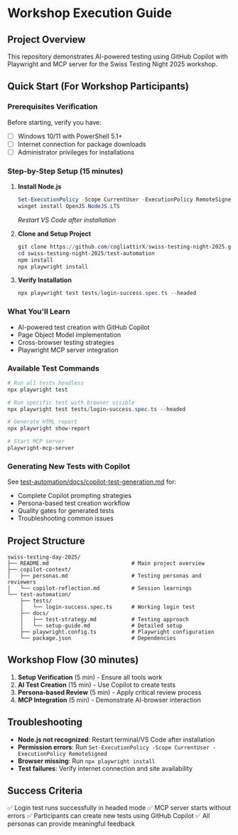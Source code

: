 # Workshop Execution Guide

## Project Overview
This repository demonstrates AI-powered testing using GitHub Copilot with Playwright and MCP server for the Swiss Testing Night 2025 workshop.

## Quick Start (For Workshop Participants)

### Prerequisites Verification
Before starting, verify you have:
- [ ] Windows 10/11 with PowerShell 5.1+
- [ ] Internet connection for package downloads
- [ ] Administrator privileges for installations

### Step-by-Step Setup (15 minutes)

1. **Install Node.js**
   ```powershell
   Set-ExecutionPolicy -Scope CurrentUser -ExecutionPolicy RemoteSigned
   winget install OpenJS.NodeJS.LTS
   ```
   *Restart VS Code after installation*

2. **Clone and Setup Project**
   ```powershell
   git clone https://github.com/cogliattirX/swiss-testing-night-2025.git
   cd swiss-testing-night-2025/test-automation
   npm install
   npx playwright install
   ```

3. **Verify Installation**
   ```powershell
   npx playwright test tests/login-success.spec.ts --headed
   ```

### What You'll Learn
- AI-powered test creation with GitHub Copilot
- Page Object Model implementation
- Cross-browser testing strategies
- Playwright MCP server integration

### Available Test Commands
```powershell
# Run all tests headless
npx playwright test

# Run specific test with browser visible
npx playwright test tests/login-success.spec.ts --headed

# Generate HTML report
npx playwright show-report

# Start MCP server
playwright-mcp-server
```

### Generating New Tests with Copilot
See [test-automation/docs/copilot-test-generation.md](test-automation/docs/copilot-test-generation.md) for:
- Complete Copilot prompting strategies
- Persona-based test creation workflow
- Quality gates for generated tests
- Troubleshooting common issues

## Project Structure
```
swiss-testing-day-2025/
├── README.md                          # Main project overview
├── copilot-context/
│   ├── personas.md                    # Testing personas and reviewers
│   └── copilot-reflection.md          # Session learnings
└── test-automation/
    ├── tests/
    │   └── login-success.spec.ts      # Working login test
    ├── docs/
    │   ├── test-strategy.md           # Testing approach
    │   └── setup-guide.md             # Detailed setup
    ├── playwright.config.ts           # Playwright configuration
    └── package.json                   # Dependencies
```

## Workshop Flow (30 minutes)
1. **Setup Verification** (5 min) - Ensure all tools work
2. **AI Test Creation** (15 min) - Use Copilot to create tests
3. **Persona-based Review** (5 min) - Apply critical review process
4. **MCP Integration** (5 min) - Demonstrate AI-browser interaction

## Troubleshooting
- **Node.js not recognized**: Restart terminal/VS Code after installation
- **Permission errors**: Run `Set-ExecutionPolicy -Scope CurrentUser -ExecutionPolicy RemoteSigned`
- **Browser missing**: Run `npx playwright install`
- **Test failures**: Verify internet connection and site availability

## Success Criteria
✅ Login test runs successfully in headed mode
✅ MCP server starts without errors
✅ Participants can create new tests using GitHub Copilot
✅ All personas can provide meaningful feedback
